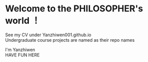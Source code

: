 # Welcome to the PHILOSOPHER's world ！

See my CV under Yanzhiwen001.github.io  
Undergraduate course projects are named as their repo names  

I'm Yanzhiwen  
HAVE FUN HERE
